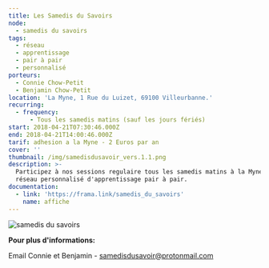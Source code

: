 ```yaml
---
title: Les Samedis du Savoirs
node:
  - samedis du savoirs
tags:
  - réseau
  - apprentissage
  - pair à pair
  - personnalisé
porteurs:
  - Connie Chow-Petit
  - Benjamin Chow-Petit
location: 'La Myne, 1 Rue du Luizet, 69100 Villeurbanne.'
recurring:
  - frequency:
      - Tous les samedis matins (sauf les jours fériés)
start: 2018-04-21T07:30:46.000Z
end: 2018-04-21T14:00:46.000Z
tarif: adhesion a la Myne - 2 Euros par an
cover: ''
thumbnail: /img/samedisdusavoir_vers.1.1.png
description: >-
  Participez à nos sessions regulaire tous les samedis matins à la Myne ! Un
  réseau personnalisé d'apprentissage pair à pair.
documentation:
  - link: 'https://frama.link/samedis_du_savoirs'
    name: affiche
---
```

![samedis du savoirs](/img/samedisdusavoir_vers.1.1.png)

**Pour plus d'informations:**

Email Connie et Benjamin - samedisdusavoir@protonmail.com
